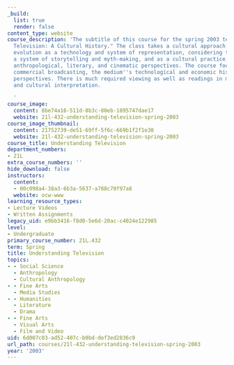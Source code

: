 ```yaml
---
_build:
  list: true
  render: false
content_type: website
course_description: 'The subtitle of this course for the spring 2003 term is "American
  Television: A Cultural History." The class takes a cultural approach to television''s
  evolution as a technology and system of representation, considering television as
  a system of storytelling and myth-making, and as a cultural practice, studied from
  anthropological, literary, and cinematic perspectives. The course focuses on prime-time
  commercial broadcasting, the medium''s technological and economic history, and theoretical
  perspectives. There is much required viewing as well as readings in media theory
  and cultural interpretation.

  '
course_image:
  content: 8be74a16-511d-8b3c-80eb-1895747dae17
  website: 21l-432-understanding-television-spring-2003
course_image_thumbnail:
  content: 21752739-de51-69ff-5f6c-669b1f2f1e30
  website: 21l-432-understanding-television-spring-2003
course_title: Understanding Television
department_numbers:
- 21L
extra_course_numbers: ''
hide_download: false
instructors:
  content:
  - 00c098a4-38a3-6b3a-5637-a788c70f97a8
  website: ocw-www
learning_resource_types:
- Lecture Videos
- Written Assignments
legacy_uid: e9bb3416-f8d0-5e6d-20ac-c4024e122985
level:
- Undergraduate
primary_course_number: 21L.432
term: Spring
title: Understanding Television
topics:
- - Social Science
  - Anthropology
  - Cultural Anthropology
- - Fine Arts
  - Media Studies
- - Humanities
  - Literature
  - Drama
- - Fine Arts
  - Visual Arts
  - Film and Video
uid: 6d007c03-ad52-407c-b0bd-def3ed2836c9
url_path: courses/21l-432-understanding-television-spring-2003
year: '2003'
---
```

